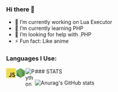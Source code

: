 ### Hi there 👋

- 🔭 I’m currently working on Lua Executor
- 🌱 I’m currently learning  PHP
- 🤔 I’m looking for help with  .PHP
- ⚡ Fun fact: Like anime
### Languages I Use:


<img align="left" alt="JavaScript" width="26px" src="https://raw.githubusercontent.com/github/explore/80688e429a7d4ef2fca1e82350fe8e3517d3494d/topics/javascript/javascript.png" />
<img align="left" alt="Node.js" width="26px" src="https://raw.githubusercontent.com/github/explore/80688e429a7d4ef2fca1e82350fe8e3517d3494d/topics/nodejs/nodejs.png" />
<img align="left" alt="Python" width="26px" src="https://banner2.cleanpng.com/20180320/fkq/kisspng-angle-text-symbol-brand-other-python-5ab0c09b32b4d1.7494578715215330832077.jpg" />
### STATS

![Anurag's GitHub stats](https://github-readme-stats.vercel.app/api?username=SzpadelDEV&show_icons=true&theme=radical)
